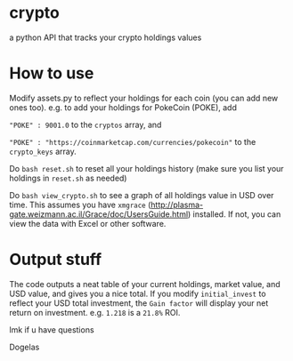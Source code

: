 # crypto
a python API that tracks your crypto holdings values

# How to use

Modify assets.py  to reflect your holdings for each coin (you can add new ones too). e.g. to add your holdings for PokeCoin (POKE), add

`"POKE" : 9001.0` to the `cryptos` array, and

`"POKE" : "https://coinmarketcap.com/currencies/pokecoin"` to the `crypto_keys` array.

Do `bash reset.sh` to reset all your holdings history (make sure you list your holdings in `reset.sh` as needed)

Do `bash view_crypto.sh` to see a graph of all holdings value in USD over time. This assumes you have `xmgrace` (http://plasma-gate.weizmann.ac.il/Grace/doc/UsersGuide.html) installed. If not, you can view the data with Excel or other software.

# Output stuff

The code outputs a neat table of your current holdings, market value, and USD value, and gives you a nice total. If you modify `initial_invest` to reflect your USD total investment, the `Gain factor` will display your net return on investment. e.g. `1.218` is a `21.8%` ROI.

lmk if u have questions

Dogelas
